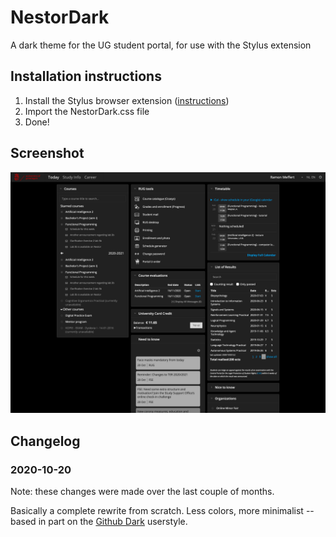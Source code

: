 # NestorDark
A dark theme for the UG student portal, for use with the Stylus extension

## Installation instructions

1. Install the Stylus browser extension ([instructions](https://github.com/openstyles/stylus#releases))
2. Import the NestorDark.css file
3. Done!

## Screenshot

![Screenshot preview](https://raw.githubusercontent.com/RamonMeffert/NestorDark/master/Screenshot.png)

## Changelog

### 2020-10-20

Note: these changes were made over the last couple of months.

Basically a complete rewrite from scratch. Less colors, more minimalist -- based in part on the [Github Dark](https://github.com/StylishThemes/GitHub-Dark) userstyle.
